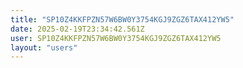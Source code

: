 ```yaml
---
title: "SP10Z4KKFPZN57W6BW0Y3754KGJ9ZGZ6TAX412YW5"
date: 2025-02-19T23:34:42.561Z
user: SP10Z4KKFPZN57W6BW0Y3754KGJ9ZGZ6TAX412YW5
layout: "users"
---
```

    